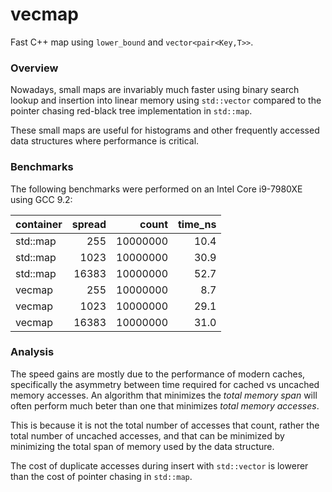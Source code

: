 # vecmap

Fast C++ map using `lower_bound` and `vector<pair<Key,T>>`.

### Overview

Nowadays, small maps are invariably much faster using binary search
lookup and insertion into linear memory using `std::vector` compared
to the pointer chasing red-black tree implementation in `std::map`.

These small maps are useful for histograms and other frequently
accessed data structures where performance is critical.

### Benchmarks

The following benchmarks were performed on an Intel Core i9-7980XE
using GCC 9.2:

|container |  spread|       count| time_ns|
|:-------- |  -----:|       ----:| ------:|
|std::map  |     255|    10000000|    10.4|
|std::map  |    1023|    10000000|    30.9|
|std::map  |   16383|    10000000|    52.7|
|vecmap    |     255|    10000000|     8.7|
|vecmap    |    1023|    10000000|    29.1|
|vecmap    |   16383|    10000000|    31.0|

### Analysis

The speed gains are mostly due to the performance of modern caches,
specifically the asymmetry between time required for cached vs uncached
memory accesses. An algorithm that minimizes the _total memory span_ will
often perform much beter than one that minimizes _total memory accesses_.

This is because it is not the total number of accesses that count,
rather the total number of uncached accesses, and that can be minimized
by minimizing the total span of memory used by the data structure.

The cost of duplicate accesses during insert with `std::vector` is lowerer
than the cost of pointer chasing in `std::map`.